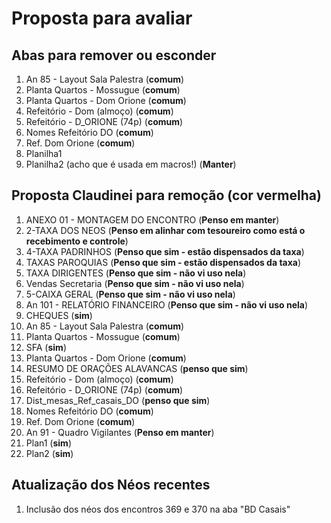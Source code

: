 # Proposta para avaliar

## Abas para remover ou esconder

1. An 85 - Layout Sala Palestra (**comum**)
2. Planta Quartos - Mossugue (**comum**)
3. Planta Quartos - Dom Orione (**comum**)
4. Refeitório - Dom (almoço) (**comum**)
5. Refeitório - D_ORIONE (74p) (**comum**)
6. Nomes Refeitório DO (**comum**)
7. Ref. Dom Orione (**comum**)
8. Planilha1
9. Planilha2 (acho que é usada em macros!) (**Manter**)

## Proposta Claudinei para remoção (cor vermelha)

1. ANEXO 01 - MONTAGEM DO ENCONTRO (**Penso em manter**)
2. 2-TAXA DOS NEOS (**Penso em alinhar com tesoureiro como está o recebimento e controle**)
3. 4-TAXA PADRINHOS (**Penso que sim - estão dispensados da taxa**)
4. TAXAS PAROQUIAS (**Penso que sim - estão dispensados da taxa**)
5. TAXA DIRIGENTES (**Penso que sim - não vi uso nela**)
6. Vendas Secretaria (**Penso que sim - não vi uso nela**)
7. 5-CAIXA GERAL (**Penso que sim - não vi uso nela**)
8. An 101 - RELATÓRIO FINANCEIRO (**Penso que sim - não vi uso nela**)
9. CHEQUES (**sim**)
10. An 85 - Layout Sala Palestra (**comum**)
11. Planta Quartos - Mossugue (**comum**)
12. SFA (**sim**)
13. Planta Quartos - Dom Orione (**comum**)
14. RESUMO DE ORAÇÕES ALAVANCAS (**penso que sim**)
15. Refeitório - Dom (almoço) (**comum**)
16. Refeitório - D_ORIONE (74p) (**comum**)
17. Dist_mesas_Ref_casais_DO (**penso que sim**)
18. Nomes Refeitório DO (**comum**)
19. Ref. Dom Orione (**comum**)
20. An 91 - Quadro Vigilantes (**Penso em manter**)
21. Plan1 (**sim**)
22. Plan2 (**sim**)

## Atualização dos Néos recentes

1. Inclusão dos néos dos encontros 369 e 370 na aba "BD Casais"
